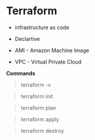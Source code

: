 # Terraform

- infrastructure as code
- Declartive 

- AMI - Amazon Machine Image
- VPC - Virtual Private Cloud

**Commands**

> terraform -v

> terraform init

> terraform plan

> terraform apply 

> terraform destroy
